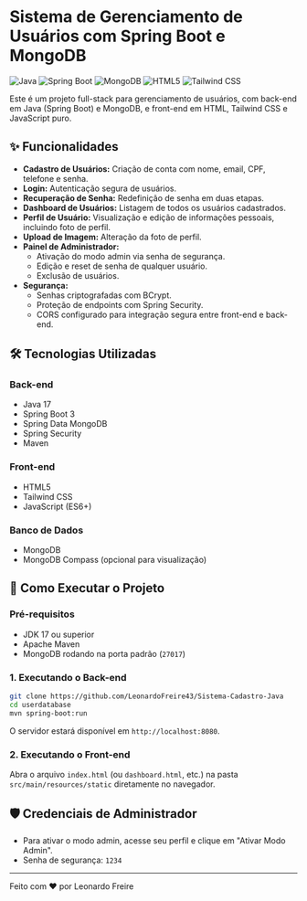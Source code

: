 # Sistema de Gerenciamento de Usuários com Spring Boot e MongoDB

![Java](https://img.shields.io/badge/Java-17-blue)
![Spring Boot](https://img.shields.io/badge/Spring_Boot-3.x-green)
![MongoDB](https://img.shields.io/badge/MongoDB-4.x-brightgreen)
![HTML5](https://img.shields.io/badge/HTML5-E34F26?style=for-the-badge&logo=html5&logoColor=white)
![Tailwind CSS](https://img.shields.io/badge/Tailwind_CSS-38B2AC?style=for-the-badge&logo=tailwind-css&logoColor=white)

Este é um projeto full-stack para gerenciamento de usuários, com back-end em Java (Spring Boot) e MongoDB, e front-end em HTML, Tailwind CSS e JavaScript puro.

## ✨ Funcionalidades

- **Cadastro de Usuários:** Criação de conta com nome, email, CPF, telefone e senha.
- **Login:** Autenticação segura de usuários.
- **Recuperação de Senha:** Redefinição de senha em duas etapas.
- **Dashboard de Usuários:** Listagem de todos os usuários cadastrados.
- **Perfil de Usuário:** Visualização e edição de informações pessoais, incluindo foto de perfil.
- **Upload de Imagem:** Alteração da foto de perfil.
- **Painel de Administrador:**
    - Ativação do modo admin via senha de segurança.
    - Edição e reset de senha de qualquer usuário.
    - Exclusão de usuários.
- **Segurança:**
    - Senhas criptografadas com BCrypt.
    - Proteção de endpoints com Spring Security.
    - CORS configurado para integração segura entre front-end e back-end.

## 🛠️ Tecnologias Utilizadas

### Back-end
- Java 17
- Spring Boot 3
- Spring Data MongoDB
- Spring Security
- Maven

### Front-end
- HTML5
- Tailwind CSS
- JavaScript (ES6+)

### Banco de Dados
- MongoDB
- MongoDB Compass (opcional para visualização)

## 🚀 Como Executar o Projeto

### Pré-requisitos

- JDK 17 ou superior
- Apache Maven
- MongoDB rodando na porta padrão (`27017`)

### 1. Executando o Back-end

```bash
git clone https://github.com/LeonardoFreire43/Sistema-Cadastro-Java
cd userdatabase
mvn spring-boot:run
```

O servidor estará disponível em `http://localhost:8080`.

### 2. Executando o Front-end

Abra o arquivo `index.html` (ou `dashboard.html`, etc.) na pasta `src/main/resources/static` diretamente no navegador.

## 🛡️ Credenciais de Administrador

- Para ativar o modo admin, acesse seu perfil e clique em "Ativar Modo Admin".
- Senha de segurança: `1234`

---

Feito com ❤️ por Leonardo Freire
